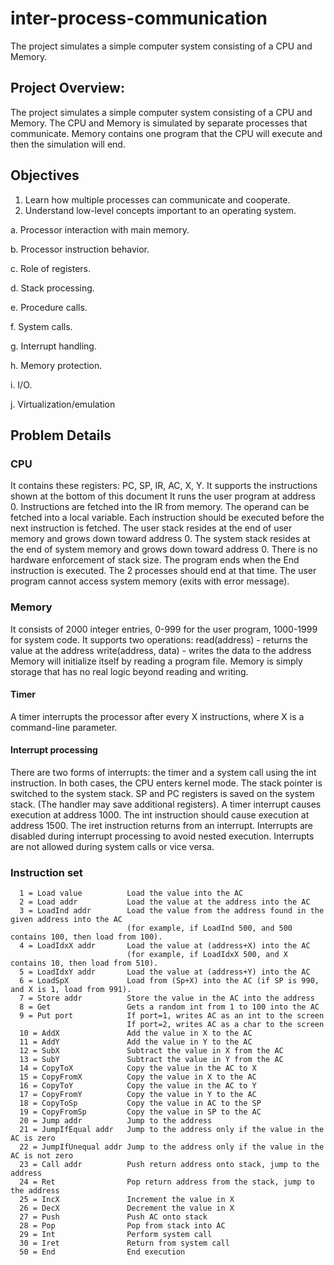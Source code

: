 # inter-process-communication
The project simulates a simple computer system consisting of a CPU and Memory.

## Project Overview:

The project simulates a simple computer system consisting of a CPU and Memory.
The CPU and Memory is simulated by separate processes that communicate.
Memory contains one program that the CPU will execute and then the simulation will end.

## Objectives

1)	Learn how multiple processes can communicate and cooperate.
2)	Understand low-level concepts important to an operating system. 

a.	Processor interaction with main memory.

b.	Processor instruction behavior.

c.	Role of registers.

d.	Stack processing.

e.	Procedure calls.	

f.	System calls.

g.	Interrupt handling.

h.	Memory protection.

i.	I/O.

j.	Virtualization/emulation

## Problem Details

### CPU
   It contains these registers:  PC, SP, IR, AC, X, Y.
   It supports the instructions shown at the bottom of this document
   It runs the user program at address 0.
   Instructions are fetched into the IR from memory.  The operand can be fetched into a local variable.
   Each instruction should be executed before the next instruction is fetched.
   The user stack resides at the end of user memory and grows down toward address 0.
   The system stack resides at the end of system memory and grows down toward address 0.
   There is no hardware enforcement of stack size.
   The program ends when the End instruction is executed.  The 2 processes should end at that time.
   The user program cannot access system memory (exits with error message).
   
### Memory
   It consists of 2000 integer entries, 0-999 for the user program, 1000-1999 for system code.
   It supports two operations:
       read(address) -  returns the value at the address
       write(address, data) - writes the data to the address
   Memory will initialize itself by reading a program file.
   Memory is simply storage that has no real logic beyond reading and writing.
 
   #### Timer
   A timer interrupts the processor after every X instructions, where X is a command-line parameter.

   #### Interrupt processing
  There are two forms of interrupts:  the timer and a system call using the int instruction.
  In both cases, the CPU enters kernel mode.
  The stack pointer is switched to the system stack.
  SP and PC registers is saved on the system stack.  (The handler may save additional registers). 
  A timer interrupt causes execution at address 1000.
  The int instruction should cause execution at address 1500.
  The iret instruction returns from an interrupt.
  Interrupts are disabled during interrupt processing to avoid nested execution.
  Interrupts are not allowed during system calls or vice versa.

### Instruction set
   
      1 = Load value          Load the value into the AC
      2 = Load addr           Load the value at the address into the AC
      3 = LoadInd addr        Load the value from the address found in the given address into the AC
                              (for example, if LoadInd 500, and 500 contains 100, then load from 100).
      4 = LoadIdxX addr       Load the value at (address+X) into the AC
                              (for example, if LoadIdxX 500, and X contains 10, then load from 510).
      5 = LoadIdxY addr       Load the value at (address+Y) into the AC
      6 = LoadSpX             Load from (Sp+X) into the AC (if SP is 990, and X is 1, load from 991).
      7 = Store addr          Store the value in the AC into the address
      8 = Get                 Gets a random int from 1 to 100 into the AC
      9 = Put port            If port=1, writes AC as an int to the screen
                              If port=2, writes AC as a char to the screen
      10 = AddX               Add the value in X to the AC
      11 = AddY               Add the value in Y to the AC
      12 = SubX               Subtract the value in X from the AC
      13 = SubY               Subtract the value in Y from the AC
      14 = CopyToX            Copy the value in the AC to X
      15 = CopyFromX          Copy the value in X to the AC
      16 = CopyToY            Copy the value in the AC to Y
      17 = CopyFromY          Copy the value in Y to the AC
      18 = CopyToSp           Copy the value in AC to the SP
      19 = CopyFromSp         Copy the value in SP to the AC 
      20 = Jump addr          Jump to the address
      21 = JumpIfEqual addr   Jump to the address only if the value in the AC is zero
      22 = JumpIfUnequal addr Jump to the address only if the value in the AC is not zero
      23 = Call addr          Push return address onto stack, jump to the address
      24 = Ret                Pop return address from the stack, jump to the address
      25 = IncX               Increment the value in X
      26 = DecX               Decrement the value in X
      27 = Push               Push AC onto stack
      28 = Pop                Pop from stack into AC
      29 = Int                Perform system call
      30 = Iret               Return from system call
      50 = End                End execution

  
